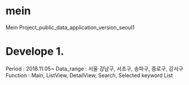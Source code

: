 # mein
Mein Project_public_data_application_version_seoul1

# Develope 1.
Period : 2018.11.05~
Data_range : 서울 강남구, 서초구, 송파구, 종로구, 강서구
Function : Main, ListView, DetailView, Search, Selected keyword List
